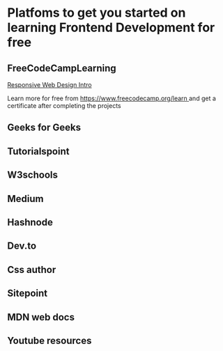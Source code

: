 # Platfoms to get you started on learning <b> Frontend Development</b> for <b>free</b>

## FreeCodeCampLearning

<a href="https://github.com/frankjam/FreeCodeCampLearning/tree/main/RWD">Responsive Web Design Intro </a>

<p> Learn more for free from <a href="https://www.freecodecamp.org/learn"> https://www.freecodecamp.org/learn </a> and get a certificate after completing the projects  </p>

## Geeks for Geeks 
## Tutorialspoint 
## W3schools
## Medium
## Hashnode 
## Dev.to
## Css author
## Sitepoint
## MDN web docs
## Youtube resources 

